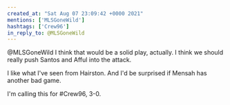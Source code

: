 ```yaml
---
created_at: "Sat Aug 07 23:09:42 +0000 2021"
mentions: ['MLSGoneWild']
hashtags: ['Crew96']
in_reply_to: @MLSGoneWild
---
```


@MLSGoneWild I think that would be a solid play, actually. I think we should really push Santos and Afful into the attack.

I like what I've seen from Hairston. And I'd be surprised if Mensah has another bad game. 

I'm calling this for #Crew96, 3-0.